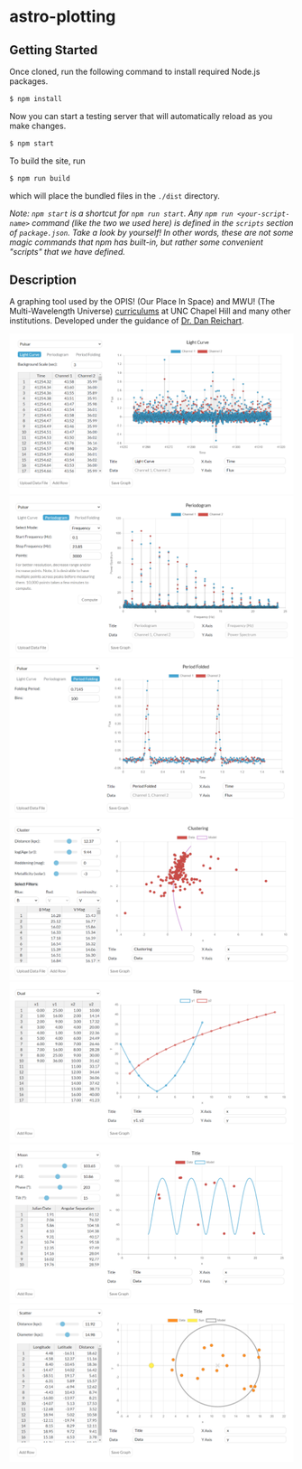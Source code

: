 # astro-plotting

## Getting Started
Once cloned, run the following command to install required Node.js packages.
```bash
$ npm install
```
Now you can start a testing server that will automatically reload as you make changes.
```bash
$ npm start
```
To build the site, run
```bash
$ npm run build
```
which will place the bundled files in the `./dist` directory.

*Note: `npm start` is a shortcut for `npm run start`. Any `npm run <your-script-name>` command (like the two we used here) is defined in the `scripts` section of `package.json`. Take a look by yourself! In other words, these are not some magic commands that npm has built-in, but rather some convenient "scripts" that we have defined.*

## Description
A graphing tool used by the OPIS! (Our Place In Space) and MWU! (The Multi-Wavelength Universe) [curriculums](https://www.danreichart.com/curricula) at UNC Chapel Hill and many other institutions. Developed under the guidance of [Dr. Dan Reichart](https://www.danreichart.com/news).

![Light Curve](./pics/light-curve.png)
![Periodogram](./pics/periodogram.png)
![Period Folding](./pics/period-folding.png)
![Clustering](./pics/clustering.png)
![Dual](./pics/dual.png)
![Moon](./pics/moon.png)
![Scatter](./pics/scatter.png)
